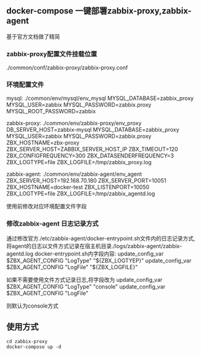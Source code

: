 ## docker-compose 一键部署zabbix-proxy,zabbix-agent
基于官方文档做了精简

### zabbix-proxy配置文件挂载位置
./common/conf/zabbix-proxy/zabbix-proxy.conf

### 环境配置文件
mysql: ./common/env/mysql/env_mysql
MYSQL_DATABASE=zabbix_proxy
MYSQL_USER=zabbix
MYSQL_PASSWORD=zabbix.proxy
MYSQL_ROOT_PASSWORD=zabbix

zabbix-proxy: ./common/env/zabbix-proxy/env_proxy
DB_SERVER_HOST=zabbix-mysql
MYSQL_DATABASE=zabbix_proxy
MYSQL_USER=zabbix
MYSQL_PASSWORD=zabbix.proxy
ZBX_HOSTNAME=zbx-proxy
ZBX_SERVER_HOST=ZABBIX_SERVER_HOST_IP
ZBX_TIMEOUT=120
ZBX_CONFIGFREQUENCY=300
ZBX_DATASENDERFREQUENCY=3
ZBX_LOGTYPE=file
ZBX_LOGFILE=/tmp/zabbix_proxy.log

zabbix-agent: ./common/env/zabbix-agent/env_agent
ZBX_SERVER_HOST=192.168.70.180
ZBX_SERVER_PORT=10051
ZBX_HOSTNAME=docker-test
ZBX_LISTENPORT=10050
ZBX_LOGTYPE=file
ZBX_LOGFILE=/tmp/zabbix_agentd.log

使用前修改对应环境配置文件字段

### 修改zabbix-agent 日志记录方式
通过修改官方./etc/zabbix-agent/docker-entrypoint.sh文件内的日志记录方式,将agent的日志以文件方式记录在宿主机目录./logs/zabbix-agent/zabbix-agentd.log
docker-entrypoint.sh内字段内容:
    update_config_var $ZBX_AGENT_CONFIG "LogType" "${ZBX_LOGTYEP}"
    update_config_var $ZBX_AGENT_CONFIG "LogFile" "${ZBX_LOGFILE}"

如果不需要使用文件方式记录日志,将字段改为
    update_config_var $ZBX_AGENT_CONFIG "LogType" "console"
    update_config_var $ZBX_AGENT_CONFIG "LogFile"

则默认为console方式


## 使用方式
```
cd zabbix-proxy
docker-compose up -d
```



